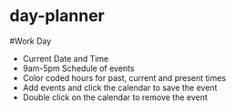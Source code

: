# day-planner

#Work Day

* Current Date and Time
* 9am-5pm Schedule of events
* Color coded hours for past, current and present times
* Add events and click the calendar to save the event
* Double click on the calendar to remove the event